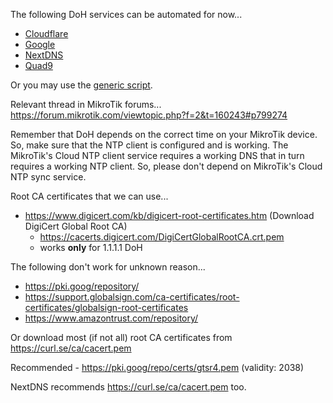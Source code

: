 The following DoH services can be automated for now...

- [Cloudflare](https://github.com/pothi/mikrotik-scripts/blob/main/doh-scripts/cloudflare.rsc)
- [Google](https://github.com/pothi/mikrotik-scripts/blob/main/doh-scripts/google.rsc)
- [NextDNS](https://github.com/pothi/mikrotik-scripts/blob/main/doh-scripts/nextdns.rsc)
- [Quad9](https://github.com/pothi/mikrotik-scripts/blob/main/doh-scripts/quad9.rsc)

Or you may use the [generic script](https://github.com/pothi/mikrotik-scripts/blob/main/doh-scripts/generic.rsc).

Relevant thread in MikroTik forums... https://forum.mikrotik.com/viewtopic.php?f=2&t=160243#p799274

Remember that DoH depends on the correct time on your MikroTik device. So, make sure that the NTP client is configured and is working. The MikroTik's Cloud NTP client service requires a working DNS that in turn requires a working NTP client. So, please don't depend on MikroTik's Cloud NTP sync service.

Root CA certificates that we can use...

- https://www.digicert.com/kb/digicert-root-certificates.htm (Download DigiCert Global Root CA)
    - https://cacerts.digicert.com/DigiCertGlobalRootCA.crt.pem
    - works **only** for 1.1.1.1 DoH

The following don't work for unknown reason...

- https://pki.goog/repository/
- https://support.globalsign.com/ca-certificates/root-certificates/globalsign-root-certificates
- https://www.amazontrust.com/repository/

Or download most (if not all) root CA certificates from https://curl.se/ca/cacert.pem

Recommended - https://pki.goog/repo/certs/gtsr4.pem (validity: 2038)

NextDNS recommends https://curl.se/ca/cacert.pem too.


